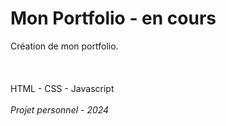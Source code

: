 # Mon Portfolio - en cours

Création de mon portfolio.<br>
<br>
<br>
<br>
HTML - CSS - Javascript <br>
<br>
<i>Projet personnel - 2024</i>
